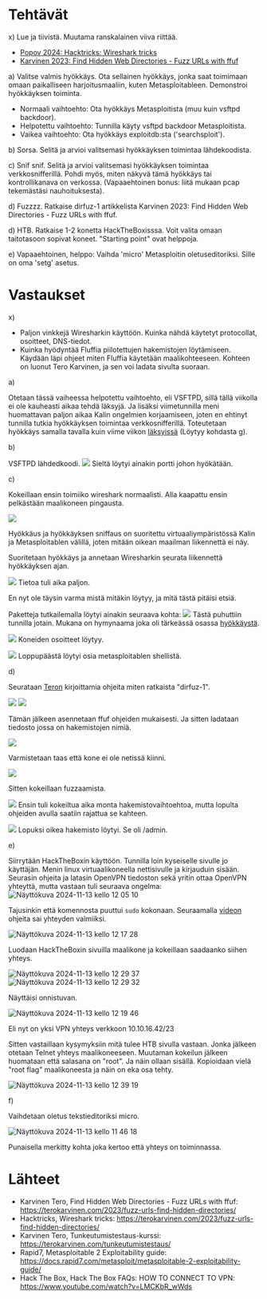 # Tehtävät

x) Lue ja tiivistä. Muutama ranskalainen viiva riittää.
  - [Popov 2024: Hacktricks: Wireshark tricks](https://book.hacktricks.xyz/generic-methodologies-and-resources/basic-forensic-methodology/pcap-inspection/wireshark-tricks#improve-your-wireshark-skills)
  - [Karvinen 2023: Find Hidden Web Directories - Fuzz URLs with ffuf](https://terokarvinen.com/2023/fuzz-urls-find-hidden-directories/)

a) Valitse valmis hyökkäys. Ota sellainen hyökkäys, jonka saat toimimaan omaan paikalliseen harjoitusmaaliin, kuten Metasploitableen. Demonstroi hyökkäyksen toiminta.
  - Normaali vaihtoehto: Ota hyökkäys Metasploitista (muu kuin vsftpd backdoor).
  - Helpotettu vaihtoehto: Tunnilla käyty vsftpd backdoor Metasploitista.
  - Vaikea vaihtoehto: Ota hyökkäys exploitdb:sta ('searchsploit').
    
b) Sorsa. Selitä ja arvioi valitsemasi hyökkäyksen toimintaa lähdekoodista.

c) Snif snif. Selitä ja arvioi valitsemasi hyökkäyksen toimintaa verkkosnifferillä. Pohdi myös, miten näkyvä tämä hyökkäys tai kontrollikanava on verkossa. (Vapaaehtoinen bonus: liitä mukaan pcap tekemästäsi nauhoituksesta).

d) Fuzzzz. Ratkaise dirfuz-1 artikkelista Karvinen 2023: Find Hidden Web Directories - Fuzz URLs with ffuf.

d) HTB. Ratkaise 1-2 konetta HackTheBoxisssa. Voit valita omaan taitotasoon sopivat koneet. "Starting point" ovat helppoja.

e) Vapaaehtoinen, helppo: Vaihda 'micro' Metasploitin oletuseditoriksi. Sille on oma 'setg' asetus.


# Vastaukset

x) 

- Paljon vinkkejä Wiresharkin käyttöön. Kuinka nähdä käytetyt protocollat, osoitteet, DNS-tiedot.
- Kuinka hyödyntää Fluffia piilotettujen hakemistojen löytämiseen. Käydään läpi ohjeet miten Fluffia käytetään maalikohteeseen. Kohteen on luonut Tero Karvinen, ja sen voi ladata sivulta suoraan.

a) 

Otetaan tässä vaiheessa helpotettu vaihtoehto, eli VSFTPD, sillä tällä viikolla ei ole kauheasti aikaa tehdä läksyjä. Ja lisäksi viimetunnilla meni huomattavan paljon aikaa Kalin ongelmien korjaamiseen, joten en ehtinyt tunnilla tutkia hyökkäyksen toimintaa verkkosnifferillä. Toteutetaan hyökkäys samalla tavalla kuin viime viikon [läksyissä](https://github.com/juliusjantti/Tunkeutumistestaus/blob/main/h2%20Social%20Sploit.md) (Löytyy kohdasta g).

b) 

VSFTPD lähdedkoodi.
![](https://github.com/user-attachments/assets/7c89056b-2f02-4d49-8508-fc0c39329ad8)
Sieltä löytyi ainakin portti johon hyökätään. 


c)

Kokeillaan ensin toimiiko wireshark normaalisti. Alla kaapattu ensin pelkästään maalikoneen pingausta.

![](https://github.com/user-attachments/assets/76c6624d-36d5-45c9-8ee7-759caa6d7066)

Hyökkäus ja hyökkäyksen sniffaus on suoritettu virtuaaliympäristössä Kalin ja Metasploitablen välillä, joten mitään oikean maailman liikennettä ei näy.

Suoritetaan hyökkäys ja annetaan Wiresharkin seurata liikennettä hyökkäyksen ajan. 

![](https://github.com/user-attachments/assets/63ed2a50-8800-46b9-b677-934eb4734ae3)
Tietoa tuli aika paljon.

En nyt ole täysin varma mistä mitäkin löytyy, ja mitä tästä pitäisi etsiä.

Paketteja tutkailemalla löytyi ainakin seuraava kohta:
![](https://github.com/user-attachments/assets/71e3cc22-4efd-456b-a8af-42c60bc051c3)
Tästä puhuttiin tunnilla jotain. Mukana on hymynaama joka oli tärkeässä osassa [hyökkäystä](https://docs.rapid7.com/metasploit/metasploitable-2-exploitability-guide/). 

![](https://github.com/user-attachments/assets/f461d2b8-d003-4bd3-a140-edaf22d35b69)
Koneiden osoitteet löytyy.

![](https://github.com/user-attachments/assets/37d11fd8-ca69-4eac-8b7b-7caf35bb4c82)
Loppupäästä löytyi osia metasploitablen shellistä.

d)

Seurataan [Teron](https://terokarvinen.com/2023/fuzz-urls-find-hidden-directories/) kirjoittamia ohjeita miten ratkaista "dirfuz-1".

![](https://github.com/user-attachments/assets/9e0e7c62-5caf-4b3c-8f7f-6dc5a71146d6)
![](https://github.com/user-attachments/assets/9900a930-1fa6-4771-89d8-42a9fa2bbf6f)

Tämän jälkeen asennetaan ffuf ohjeiden mukaisesti. 
Ja sitten ladataan tiedosto jossa on hakemistojen nimiä.

![](https://github.com/user-attachments/assets/fce8e045-d45a-4102-a4d3-894e350cf41b)

Varmistetaan taas että kone ei ole netissä kiinni. 

![](https://github.com/user-attachments/assets/e8ae5add-7f44-41d7-8ee4-1737bb85b82e)

Sitten kokeillaan fuzzaamista.

![](https://github.com/user-attachments/assets/50b3de0a-c838-43d6-a401-722f89a75d49)
Ensin tuli kokeiltua aika monta hakemistovaihtoehtoa, mutta lopulta ohjeiden avulla saatiin rajattua se kahteen. 

![](https://github.com/user-attachments/assets/0aafdf6d-eeaa-4495-b76d-269727063014)
Lopuksi oikea hakemisto löytyi. Se oli /admin. 



e) 

Siirrytään HackTheBoxin käyttöön. Tunnilla loin kyseiselle sivulle jo käyttäjän. Menin linux virtuaalikoneella nettisivulle ja kirjauduin sisään. Seurasin ohjeita ja latasin OpenVPN tiedoston sekä yritin ottaa OpenVPN yhteyttä, mutta vastaan tuli seuraava ongelma:
![Näyttökuva 2024-11-13 kello 12 05 10](https://github.com/user-attachments/assets/eac5f24f-91f9-4d92-a813-0792c205fe9a)

Tajusinkin että komennosta puuttui `sudo` kokonaan. 
Seuraamalla [videon](https://www.youtube.com/watch?v=LMCKbR_wWds) ohjeita sai yhteyden valmiiksi.

![Näyttökuva 2024-11-13 kello 12 17 28](https://github.com/user-attachments/assets/ffd4ac2e-0b4d-4154-8b36-bf7b00461470)

Luodaan HackTheBoxin sivuilla maalikone ja kokeillaan saadaanko siihen yhteys.

![Näyttökuva 2024-11-13 kello 12 29 37](https://github.com/user-attachments/assets/21dc33a5-adb5-462f-a33c-5fd1b0bbba84)
![Näyttökuva 2024-11-13 kello 12 29 32](https://github.com/user-attachments/assets/a0e1ba74-b9c9-4dfb-8df7-d70c4f39bf6c)

Näyttäisi onnistuvan. 




![Näyttökuva 2024-11-13 kello 12 19 46](https://github.com/user-attachments/assets/137f0459-c563-42bf-a7d9-b4e1957ad715)

Eli nyt on yksi VPN yhteys verkkoon 10.10.16.42/23

Sitten vastaillaan kysymyksiin mitä tulee HTB sivulla vastaan. Jonka jälkeen otetaan Telnet yhteys maalikoneeseen. Muutaman kokeilun jälkeen huomataan että salasana on "root". Ja näin ollaan sisällä. Kopioidaan vielä "root flag" maalikoneesta ja näin on eka osa tehty.

![Näyttökuva 2024-11-13 kello 12 39 19](https://github.com/user-attachments/assets/e967391d-36ce-477a-90be-0c2978b5eda0)











f)

Vaihdetaan oletus tekstieditoriksi micro.


![Näyttökuva 2024-11-13 kello 11 46 18](https://github.com/user-attachments/assets/d8e66930-46e6-49cb-825e-e2bdcada52bd)

Punaisella merkitty kohta joka kertoo että yhteys on toiminnassa.

















# Lähteet

- Karvinen Tero, Find Hidden Web Directories - Fuzz URLs with ffuf: https://terokarvinen.com/2023/fuzz-urls-find-hidden-directories/
- Hacktricks, Wireshark tricks: https://terokarvinen.com/2023/fuzz-urls-find-hidden-directories/
- Karvinen Tero, Tunkeutumistestaus-kurssi: https://terokarvinen.com/tunkeutumistestaus/
- Rapid7, Metasploitable 2 Exploitability guide: https://docs.rapid7.com/metasploit/metasploitable-2-exploitability-guide/
- Hack The Box,  Hack The Box FAQs: HOW TO CONNECT TO VPN: https://www.youtube.com/watch?v=LMCKbR_wWds
